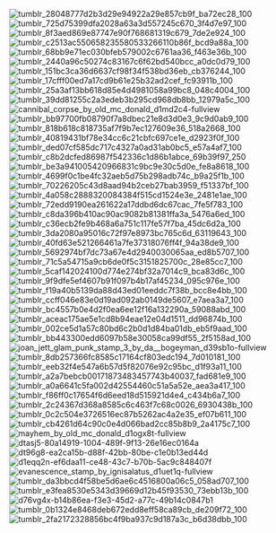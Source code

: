 ![tumblr_28048777d2b3d29e94922a29e857cb9f_ba72ec28_100](https://github.com/user-attachments/assets/ff61285a-f903-46f6-8814-f8d85c1304a4) ![tumblr_725d75399dfa2028a63a3d557245c670_3f4d7e97_100](https://github.com/user-attachments/assets/966abeff-59e9-428d-b472-2f5c63c7b498) ![tumblr_8f3aed869e87747e90f768681319c679_7de2e924_100](https://github.com/user-attachments/assets/977ba88d-21e0-42f3-bd86-5ac00da8f6ff) ![tumblr_c2513ac550658235580533266110b86f_bcd9a88a_100](https://github.com/user-attachments/assets/0e7d2a83-2c59-4ec4-90d0-e5e89b550f54) ![tumblr_68bb9e71ec030bfeb579002c6761aa36_f463e36b_100](https://github.com/user-attachments/assets/b9e41513-b56c-4179-820e-72db921bc684) ![tumblr_2440a96c50274c83167c6f62bd540bcc_a0dc0d79_100](https://github.com/user-attachments/assets/c820550a-9444-42e4-bdfe-4d26cc863934) ![tumblr_151bc3ca36d6637cf98f34f538bd36eb_cb376244_100](https://github.com/user-attachments/assets/cc7dab61-8d6e-4db3-a9cc-f477f234b8e2) ![tumblr_17cfff00ed7a17cd9b61e25b32ad2cef_fc93911b_100](https://github.com/user-attachments/assets/f82d5e27-d401-45b6-8b43-50bc0e6c2ac2) ![tumblr_25a3af13bb618d85e4d4981058a99bc8_048c4004_100](https://github.com/user-attachments/assets/5cb867ba-7b0f-4456-8a7c-24153d873da7) ![tumblr_39dd81255c2a3edeb3b295cd968db8bb_12979a5c_100](https://github.com/user-attachments/assets/2536942e-700f-422e-9077-2246da942c51) ![cannibal_corpse_by_old_mc_donald_d1md2c4-fullview](https://github.com/user-attachments/assets/7871a0a3-d51a-451e-9904-912dec207681) ![tumblr_bb97700fb08790f7a8dbec21e8d3d0e3_9c9d0ab9_100](https://github.com/user-attachments/assets/07a488a2-d1a2-4429-a59c-fa5b3f1fe19a) ![tumblr_818b618c818735af7f9b7ec127609e36_518a2668_100](https://github.com/user-attachments/assets/17eb54a0-8c50-401e-a73b-b560b1fa6d7b) ![tumblr_40819431bf78e34cc6c21cbfc697ce1e_d2923f0f_100](https://github.com/user-attachments/assets/70e7133f-588e-436a-8137-3bb718fa15bb) ![tumblr_ded07cf585dc717c4327a0ad31ab0bc5_e57a4af7_100](https://github.com/user-attachments/assets/c7d9238a-d307-4be2-a3e1-053c1b63ec7a) ![tumblr_c8b2dcfed86987f542336c1d86b1abce_69b39f97_250](https://github.com/user-attachments/assets/f9f76137-a345-4687-9c00-509ac0ea47e8) ![tumblr_be3a941005420966831c9bc9e30c5d0e_fe8a8618_100](https://github.com/user-attachments/assets/0108179e-c65b-4464-8da9-57cd0e2f8266) ![tumblr_4699f0c1be4fc32aeb5d75b298adb74c_b9a25f1b_100](https://github.com/user-attachments/assets/19f711b0-65d1-4942-b011-f216257def25) ![tumblr_70226205c43d8aad94b2ceb27bab3959_f51337bf_100](https://github.com/user-attachments/assets/ed0714b5-f3e5-4a62-87ea-1e0a0be4df3b) ![tumblr_4a058c2888320084384f515cd1524e3e_2481e1ae_100](https://github.com/user-attachments/assets/5e8d4b59-d046-4592-8188-33a9236952e5) ![tumblr_72edd9190ea261622a17ddbd6dc67cac_7fe5f783_100](https://github.com/user-attachments/assets/bd5a49fe-9d3e-4d1c-afcb-2524bab903a8) ![tumblr_c8da396b410ac90ac9082b81381ffa3a_5476a6ed_100](https://github.com/user-attachments/assets/1712c637-2178-4c69-b0f6-832f5e2462bd) ![tumblr_c36ecb2fe9b468a6a751c117fe57f7ba_45dc6d2a_100](https://github.com/user-attachments/assets/ac092860-6089-4583-bdb0-99555ef37cac) ![tumblr_3da2080a95016c72f97e8973bc765c6d_63119643_100](https://github.com/user-attachments/assets/a76f3bd2-f6bb-40b9-87f0-4f0b3e45a331) ![tumblr_40fd63e521266461a7fe37318076ff4f_94a38de9_100](https://github.com/user-attachments/assets/b6d207c2-c339-44f7-a099-bcad2f047b80) ![tumblr_5692974bf7dc73a67e4d2940030065aa_ed8b5707_100](https://github.com/user-attachments/assets/74151579-aa81-4e9c-9e7c-59b9a9fdd2dd) ![tumblr_71c5a54715a9cb6de0f5c3151825700c_28e85cc7_100](https://github.com/user-attachments/assets/f0353008-e39e-4ef9-8c4a-d19cf5539d77) ![tumblr_5caf142024100d774e274bf32a7014c9_bca83d6c_100](https://github.com/user-attachments/assets/423e7fe1-e2ce-4baf-855e-edcbb56a4fde) ![tumblr_9f9dfe5ef4607b91f097b4b17af45234_095c976e_100](https://github.com/user-attachments/assets/67876c19-a22a-4289-9b98-5588869aa400) ![tumblr_f19a40b5139da88d43ed01eeddc7f38b_bcc8e4bb_100](https://github.com/user-attachments/assets/0884c431-20ba-4576-9b29-4002f232827f) ![tumblr_ccff046e83e0d19ad092ab0149de5607_e7aea3a7_100](https://github.com/user-attachments/assets/7fc03ffd-5b53-4e4a-924e-0bd639f541ee) ![tumblr_bc4557b0e4d2f0ea6ee12f16a132290a_59088abd_100](https://github.com/user-attachments/assets/08252826-850d-4cdb-ab3f-e2beed953d0c) ![tumblr_aceac175ae5e1cd8b94eae12e04d1511_dd96874b_100](https://github.com/user-attachments/assets/147bdecd-8e0f-4c8d-9a09-294fce72c2e1) ![tumblr_002ce5d1a57c80bd6c2b0d1d84ba01db_eb5f9aad_100](https://github.com/user-attachments/assets/1376c7bc-9915-4d2b-9719-11d7cedba9fc) ![tumblr_bb443300edd6097b58e30058ca99df55_2f5158ad_100](https://github.com/user-attachments/assets/d54f186d-99aa-4520-9953-eca545eed518) ![joan_jett_glam_punk_stamp_3_by_da__bogeyman_d39sb1o-fullview](https://github.com/user-attachments/assets/01a34f42-6cef-4868-b22a-51554dc22ae5)
![tumblr_8db257366fc8585c17164cf803edc194_7d010181_100](https://github.com/user-attachments/assets/97d357af-6bdf-4921-8f66-d736c018b52f) ![tumblr_eeb32f4e547a6b57d5f82076e92c95bc_d1f93a11_100](https://github.com/user-attachments/assets/eab82a9f-7d58-4515-a20b-4813e6dc76ae) ![tumblr_a2a7bebcb00171873483457743b40037_fad681e9_100](https://github.com/user-attachments/assets/4023ba85-96fc-4a01-8a3a-0f6f30192ab9) ![tumblr_a0a6641c5fa002d42554460c51a5a52e_aea3a417_100](https://github.com/user-attachments/assets/7ef6cbf7-ac62-477b-89b4-4c986c8e0c83) ![tumblr_f86ff0c17654f6d6eed18d515921d4e4_c434b6a7_100](https://github.com/user-attachments/assets/01afbbf4-c2b9-49c4-8712-642892efa45a) ![tumblr_2c24367d368a8585c6c463f7c68c0026_6930438b_100](https://github.com/user-attachments/assets/2a36fc9b-c1a5-4aa2-99bc-a142e5b86114) ![tumblr_0c2c504e3726516ec87b5262ac4a2e35_ef07b611_100](https://github.com/user-attachments/assets/5c8f5b82-ff15-4821-ab2b-72469b517164) ![tumblr_cb4261d64c90c0e4d066bad2cc85b8b9_2a4175c7_100](https://github.com/user-attachments/assets/da1f1a46-1b0f-4578-b12a-194f698c77d9) ![mayhem_by_old_mc_donald_d1ogx8t-fullview](https://github.com/user-attachments/assets/1abf031f-7896-4617-83b0-ef37cd482d54) ![dtasj5-80a14919-1004-489f-9f13-26e16ec0164a](https://github.com/user-attachments/assets/64049a0c-7df0-40d4-a66f-12f7afd1ffe8) ![dt96g8-ea2ca15b-d88f-42bb-80be-c1e0b13ed44d](https://github.com/user-attachments/assets/d1ff4a36-be1d-4a52-92d2-84351d9e7757) ![d1eqq2n-ef6daa11-ce48-43c7-b70b-5ac9c848407f](https://github.com/user-attachments/assets/ca9cf1f3-c2be-424e-b937-f3c120edb549) ![evanescence_stamp_by_ignisalatus_d1uet1q-fullview](https://github.com/user-attachments/assets/d07f8de7-5f21-4538-8593-538df10aa0c5) ![tumblr_da3bbcd4f58be5d6ae6c4516800a06c5_058ad707_100](https://github.com/user-attachments/assets/94f98d32-fe18-4358-acba-1d71a2d4c476) ![tumblr_e3fea8530e5343d39669d12b45f93530_73ebb13b_100](https://github.com/user-attachments/assets/8c948e33-c5a0-40e4-b167-88a4bbeddba0) ![d76vg4x-b14b86ea-f3e3-45d2-a77c-49b14c0847b1](https://github.com/user-attachments/assets/4d42598a-6df0-440e-9c3d-29a19ee2677a) ![tumblr_0b1324e8468deb672edd8eff58ca89cb_de209f72_100](https://github.com/user-attachments/assets/bbf747c7-ca6e-4c04-978f-b67d04d32793) ![tumblr_2fa2172328856bc4f9ba937c9d187a3c_b6d38dbb_100](https://github.com/user-attachments/assets/da030789-9c91-43ec-b495-f4e853c8a932)




